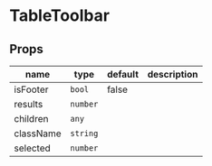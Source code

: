 # TableToolbar

## Props

|name|type|default|description|
|----|----|-------|-----------|
|isFooter|`bool`|false||
|results|`number`|||
|children|`any`|||
|className|`string`|||
|selected|`number`|||


